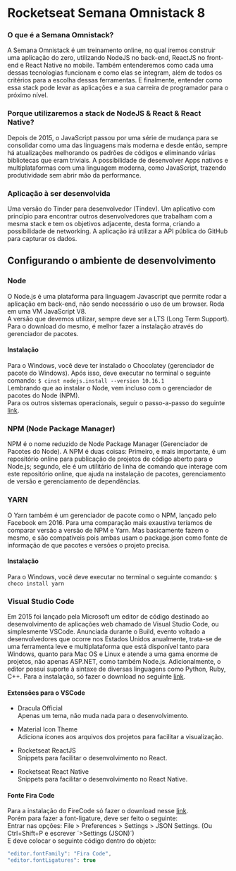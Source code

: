 # Rocketseat Semana Omnistack 8
### O que é a Semana Omnistack?
A Semana Omnistack é um treinamento online, no qual iremos construir uma aplicação do zero, utilizando NodeJS no back-end, ReactJS no front-end e React Native no mobile. Também entenderemos como cada uma dessas tecnologias funcionam e como elas se integram, além de todos os critérios para a escolha dessas ferramentas. E finalmente, entender como essa stack pode levar as aplicações e a sua carreira de programador para o próximo nível.

### Porque utilizaremos a stack de NodeJS & React & React Native?
Depois de 2015, o JavaScript passou por uma série de mudança para se consolidar como uma das linguagens mais moderna e desde então, sempre há atualizações melhorando os padrões de códigos e eliminando várias bibliotecas que eram triviais. A possibilidade de desenvolver Apps nativos e multiplataformas com uma linguagem moderna, como JavaScript, trazendo produtividade sem abrir mão da performance.

### Aplicação à ser desenvolvida
Uma versão do Tinder para desenvolvedor (Tindev). Um aplicativo com princípio para encontrar outros desenvolvedores que trabalham com a mesma stack e tem os objetivos adjacente, desta forma, criando a possibilidade de networking. A aplicação irá utilizar a API pública do GitHub para capturar os dados.

## Configurando o ambiente de desenvolvimento

### Node
O Node.js é uma plataforma para linguagem Javascript que permite rodar a aplicação em back-end, não sendo necessário o uso de um browser. Roda em uma VM JavaScript V8. <br>
A versão que devemos utilizar, sempre deve ser a LTS (Long Term Support). Para o download do mesmo, é melhor fazer a instalação através do gerenciador de pacotes. 

#### Instalação
Para o Windows, você deve ter instalado o Chocolatey (gerenciador de pacote do Windows). Após isso, deve executar no terminal o seguinte comando: `$ cinst nodejs.install --version 10.16.1` <br>
Lembrando que ao instalar o Node, vem incluso com o gerenciador de pacotes do Node (NPM). <br>
Para os outros sistemas operacionais, seguir o passo-a-passo do seguinte [link](https://nodejs.org/en/download/package-manager/).
 
### NPM (Node Package Manager)
NPM é o nome reduzido de Node Package Manager (Gerenciador de Pacotes do Node). A NPM é duas coisas: Primeiro, e mais importante, é um repositório online para publicação de projetos de código aberto para o Node.js; segundo, ele é um utilitário de linha de comando que interage com este repositório online, que ajuda na instalação de pacotes, gerenciamento de versão e gerenciamento de dependências.

### YARN
O Yarn também é um gerenciador de pacote como o NPM, lançado pelo Facebook em 2016. Para uma comparação mais exaustiva teríamos de comparar versão a versão de NPM e Yarn. Mas basicamente fazem o mesmo, e são compatíveis pois ambas usam o package.json como fonte de informação de que pacotes e versões o projeto precisa.

#### Instalação
Para o Windows, você deve executar no terminal o seguinte comando: `$ choco install yarn`

### Visual Studio Code
Em 2015 foi lançado pela Microsoft um editor de código destinado ao desenvolvimento de aplicações web chamado de Visual Studio Code, ou simplesmente VSCode. Anunciada durante o Build, evento voltado a desenvolvedores que ocorre nos Estados Unidos anualmente, trata-se de uma ferramenta leve e multiplataforma que está disponível tanto para Windows, quanto para Mac OS e Linux e atende a uma gama enorme de projetos, não apenas ASP.NET, como também Node.js. Adicionalmente, o editor possui suporte à sintaxe de diversas linguagens como Python, Ruby, C++. Para a instalação, só fazer o download no seguinte [link](https://code.visualstudio.com/download).

#### Extensões para o VSCode

- Dracula Official <br>
Apenas um tema, não muda nada para o desenvolvimento.

- Material Icon Theme <br>
Adiciona ícones aos arquivos dos projetos para facilitar a visualização.

- Rocketseat ReactJS <br>
Snippets para facilitar o desenvolvimento no React.

- Rocketseat React Native <br>
Snippets para facilitar o desenvolvimento no React Native.

#### Fonte Fira Code
Para a instalação do FireCode só fazer o download nesse [link](https://github.com/tonsky/FiraCode). <br>
Porém para fazer a font-ligature, deve ser feito o seguinte: <br>
Entrar nas opções: File > Preferences > Settings > JSON Settings. (Ou Ctrl+Shift+P e escrever ´>Settings (JSON)´) <br>
E deve colocar o seguinte código dentro do objeto:
````javascript
"editor.fontFamily": "Fira Code",
"editor.fontLigatures": true
````
